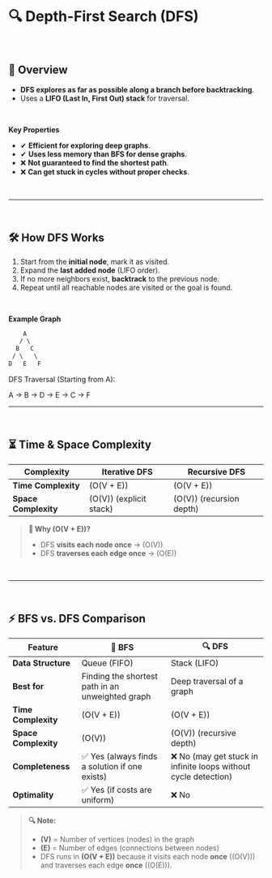 # 🔍 Depth-First Search (DFS)  

<br>

## 🔎 **Overview**  
- **DFS explores as far as possible along a branch before backtracking**.  
- Uses a **LIFO (Last In, First Out) stack** for traversal.  

 <br>
 
 **Key Properties** 
- ✔ **Efficient for exploring deep graphs**.  
- ✔ **Uses less memory than BFS for dense graphs**.  
- ❌ **Not guaranteed to find the shortest path**.  
- ❌ **Can get stuck in cycles without proper checks**.  

<br>

---

<br>

## 🛠 **How DFS Works**  
1. Start from the **initial node**, mark it as visited.  
2. Expand the **last added node** (LIFO order).  
3. If no more neighbors exist, **backtrack** to the previous node.  
4. Repeat until all reachable nodes are visited or the goal is found.  

<br>

**Example Graph**  

```css
    A
   / \
  B   C
 / \   \
D   E   F
```

DFS Traversal (Starting from A):

A → B → D → E → C → F

---

<br>

## ⏳ **Time & Space Complexity**  

| Complexity | Iterative DFS | Recursive DFS |
|------------|--------------|--------------|
| **Time Complexity** | \(O(V + E)\) | \(O(V + E)\) |
| **Space Complexity** | \(O(V)\) (explicit stack) | \(O(V)\) (recursion depth) |

> **📌 Why \(O(V + E)\)?**  
> - DFS **visits each node once** → \(O(V)\)  
> - DFS **traverses each edge once** → \(O(E)\)

 <br>

 ---

 <br>

## ⚡ **BFS vs. DFS Comparison**  

| Feature | 🏁 **BFS** | 🔍 **DFS** |
|---------|-----------|-----------|
| **Data Structure** | Queue (FIFO) | Stack (LIFO) |
| **Best for** | Finding the shortest path in an unweighted graph | Deep traversal of a graph |
| **Time Complexity** | \(O(V + E)\) | \(O(V + E)\) |
| **Space Complexity** | \(O(V)\) | \(O(V)\) (recursive depth) |
| **Completeness** | ✅ Yes (always finds a solution if one exists) | ❌ No (may get stuck in infinite loops without cycle detection) |
| **Optimality** | ✅ Yes (if costs are uniform) | ❌ No |

> **🔍 Note:**  
> - **\(V\)** = Number of vertices (nodes) in the graph  
> - **\(E\)** = Number of edges (connections between nodes)  
> - DFS runs in **\(O(V + E)\)** because it visits each node **once** (\(O(V)\)) and traverses each edge **once** (\(O(E)\)).  
